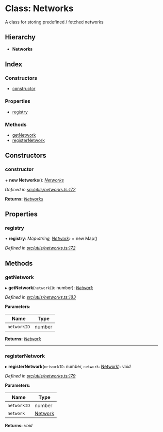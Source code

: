 # Class: Networks

A class for storing predefined / fetched networks

## Hierarchy

- **Networks**

## Index

### Constructors

- [constructor](utils_networks.networks#constructor)

### Properties

- [registry](utils_networks.networks#registry)

### Methods

- [getNetwork](utils_networks.networks#getnetwork)
- [registerNetwork](utils_networks.networks#registernetwork)

## Constructors

### constructor

\+ **new Networks**(): _[Networks](utils_networks.networks)_

_Defined in [src/utils/networks.ts:172](https://github.com/chain4travel/caminojs/blob/3883166/src/utils/networks.ts#L172)_

**Returns:** _[Networks](utils_networks.networks)_

## Properties

### registry

• **registry**: _Map‹string, [Network](../interfaces/utils_networks.network)›_ = new Map()

_Defined in [src/utils/networks.ts:172](https://github.com/chain4travel/caminojs/blob/3883166/src/utils/networks.ts#L172)_

## Methods

### getNetwork

▸ **getNetwork**(`networkID`: number): _[Network](../interfaces/utils_networks.network)_

_Defined in [src/utils/networks.ts:183](https://github.com/chain4travel/caminojs/blob/3883166/src/utils/networks.ts#L183)_

**Parameters:**

| Name        | Type   |
| ----------- | ------ |
| `networkID` | number |

**Returns:** _[Network](../interfaces/utils_networks.network)_

---

### registerNetwork

▸ **registerNetwork**(`networkID`: number, `network`: [Network](../interfaces/utils_networks.network)): _void_

_Defined in [src/utils/networks.ts:179](https://github.com/chain4travel/caminojs/blob/3883166/src/utils/networks.ts#L179)_

**Parameters:**

| Name        | Type                                            |
| ----------- | ----------------------------------------------- |
| `networkID` | number                                          |
| `network`   | [Network](../interfaces/utils_networks.network) |

**Returns:** _void_
